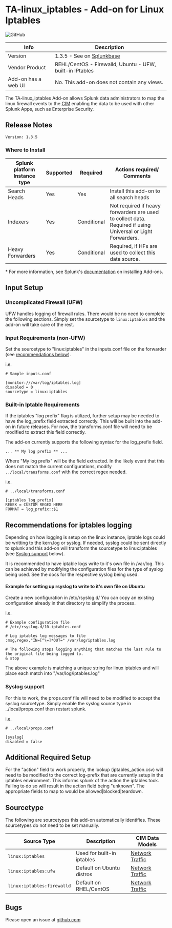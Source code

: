 # TA-linux_iptables - Add-on for Linux Iptables

![GitHub](https://img.shields.io/github/license/zachchristensen28/TA-linux_iptables)

Info | Description
------|----------
Version | 1.3.5 - See on [Splunkbase](https://splunkbase.splunk.com/app/4490/)
Vendor Product | REHL/CentOS - Firewalld, Ubuntu - UFW, built-in IPtables
Add-on has a web UI | No. This add-on does not contain any views.

The TA-linux_iptables Add-on allows Splunk data administrators to map the linux firewall events to the [CIM](https://docs.splunk.com/Splexicon:CommonInformationModel) enabling the data to be used with other Splunk Apps, such as Enterprise Security.

## Release Notes

```
Version: 1.3.5

```

### Where to Install

Splunk platform Instance type | Supported | Required | Actions required/ Comments
----------------------------- | --------- | -------- | --------------------------
Search Heads | Yes | Yes | Install this add-on to all search heads
Indexers | Yes | Conditional | Not required if heavy forwarders are used to collect data. Required if using Universal or Light Forwarders.
Heavy Forwarders | Yes | Conditional | Required, if HFs are used to collect this data source.

\* For more information, see Splunk's [documentation](https://docs.splunk.com/Documentation/AddOns/released/Overview/Installingadd-ons) on installing Add-ons.

## Input Setup

### Uncomplicated Firewall (UFW)

UFW handles logging of firewall rules. There would be no need to complete the following sections. Simply set the sourcetype to `linux:iptables` and the add-on will take care of the rest.

### Input Requirements (non-UFW)

Set the sourcetype to "linux:iptables" in the inputs.conf file on the forwarder (see [recommendations below](#recommendations-for-iptables-logging)).

i.e.

```
# Sample inputs.conf

[monitor:///var/log/iptables.log]
disabled = 0
sourcetype = linux:iptables
```

### Built-in Iptable Requirements

If the iptables "log prefix" flag is utilized, further setup may be needed to have the log_prefix field extracted correctly. This will be built into the add-on in future releases. For now, the transforms.conf file will need to be modified to extract this field correctly.

The add-on currently supports the following syntax for the log_prefix field.

```
... ** My log prefix ** ...
```

Where "My log prefix" will be the field extracted. In the likely event that this does not match the current configurations, modify `../local/transforms.conf` with the correct regex needed.

i.e.

```
# ../local/transforms.conf

[iptables_log_prefix]
REGEX = CUSTOM REGEX HERE
FORMAT = log_prefix::$1
```

## Recommendations for iptables logging

Depending on how logging is setup on the linux instance, iptable logs could be writting to the kern.log or syslog. If needed, syslog could be sent directly to splunk and this add-on will transform the sourcetype to linux:iptables (see [Syslog support](#syslog-support) below).

It is recommended to have iptable logs write to it's own file in /var/log. This can be achieved by modifying the configuration files for the type of syslog being used. See the docs for the respective syslog being used.

#### Example for setting up rsyslog to write to it's own file on Ubuntu
Create a new configuration in /etc/rsyslog.d/
You can copy an existing configuration already in that directory to simplify the process.

i.e.

```
# Example configuration file
# /etc/rsyslog.d/10-iptables.conf

# Log iptables log messages to file
:msg,regex,"IN=[^\=]*OUT=" /var/log/iptables.log

# The following stops logging anything that matches the last rule to the original file being logged to.
& stop
```

The above example is matching a unique string for linux iptables and will place each match into "/var/log/iptables.log"


### Syslog support

 For this to work, the props.conf file will need to be modified to accept the syslog sourcetype. Simply enable the syslog source type in ../local/props.conf then restart splunk.

i.e.

```
# ../local/props.conf

[syslog]
disabled = false
```

## Additional Required Setup

For the "action" field to work properly, the lookup (iptables_action.csv) will need to be modified to the correct log-prefix that are currently setup in the iptables environment. This informs splunk of the action the iptables took. Failing to do so will result in the action field being "unknown". The appropriate fields to map to would be allowed|blocked|teardown.

## Sourcetype

The following are sourcetypes this add-on automatically identifies. These sourcetypes do not need to be set manually.

Source Type | Description | CIM Data Models
----------- | ----------- | ---------------
`linux:iptables` | Used for built-in iptables | [Network Traffic](https://docs.splunk.com/Documentation/CIM/latest/User/NetworkTraffic)
`linux:iptables:ufw` | Default on Ubuntu distros | [Network Traffic](https://docs.splunk.com/Documentation/CIM/latest/User/NetworkTraffic)
`linux:iptables:firewalld` | Default on RHEL/CentOS | [Network Traffic](https://docs.splunk.com/Documentation/CIM/latest/User/NetworkTraffic)


## Bugs
Please open an issue at [github.com](https://github.com/ZachChristensen28/TA-iptables)

